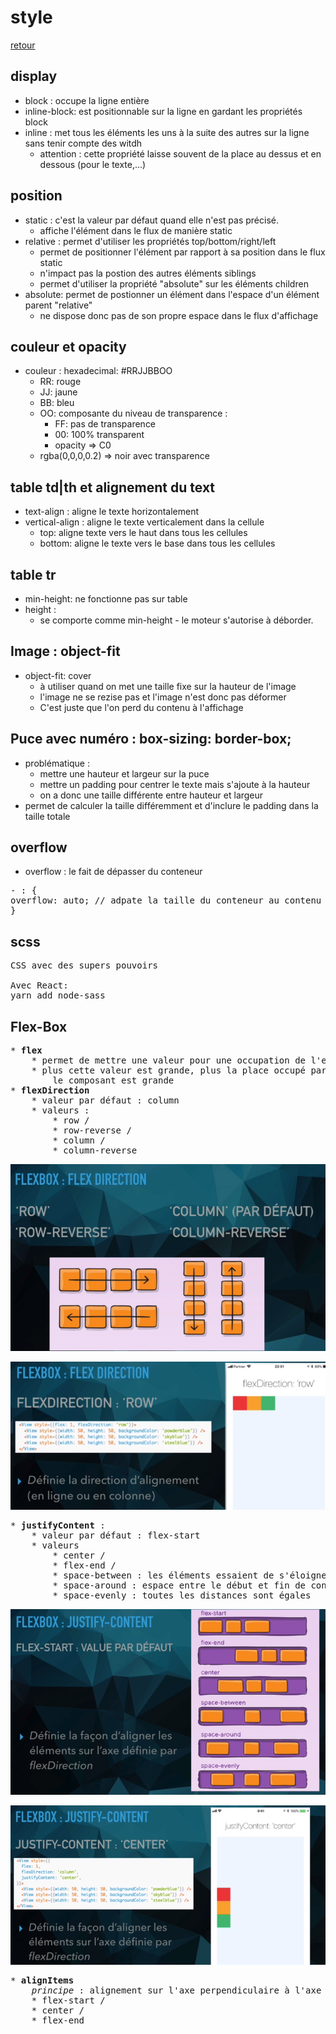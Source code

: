 # style

[retour](./../../index-html.md)

## display

- block : occupe la ligne entière
- inline-block: est positionnable sur la ligne en gardant les propriétés block
- inline : met tous les éléments les uns à la suite des autres sur la ligne sans tenir compte des witdh
  - attention : cette propriété laisse souvent de la place au dessus et en dessous (pour le texte,...)

## position

- static : c'est la valeur par défaut quand elle n'est pas précisé.
  - affiche l'élément dans le flux de manière static
- relative : permet d'utiliser les propriétés top/bottom/right/left
  - permet de positionner l'élément par rapport à sa position dans le flux static
  - n'impact pas la postion des autres éléments siblings
  - permet d'utiliser la propriété "absolute" sur les éléments children
- absolute: permet de postionner un élément dans l'espace d'un élément parent "relative"
  - ne dispose donc pas de son propre espace dans le flux d'affichage

## couleur et opacity

- couleur : hexadecimal: #RRJJBBOO
  - RR: rouge
  - JJ: jaune
  - BB: bleu
  - OO: composante du niveau de transparence :
    - FF: pas de transparence
    - 00: 100% transparent
    - opacity => C0
  - rgba(0,0,0,0.2) => noir avec transparence

## table td|th et alignement du text

- text-align : aligne le texte horizontalement
- vertical-align : aligne le texte verticalement dans la cellule
  - top: aligne texte vers le haut dans tous les cellules
  - bottom: aligne le texte vers le base dans tous les cellules

## table tr

- min-height: ne fonctionne pas sur table
- height :
  - se comporte comme min-height - le moteur s'autorise à déborder.

## Image : object-fit

- object-fit: cover
  - à utiliser quand on met une taille fixe sur la hauteur de l'image
  - l'image ne se rezise pas et l'image n'est donc pas déformer
  - C'est juste que l'on perd du contenu à l'affichage

## Puce avec numéro : box-sizing: border-box;

- problématique :
  - mettre une hauteur et largeur sur la puce
  - mettre un padding pour centrer le texte mais s'ajoute à la hauteur
  - on a donc une taille différente entre hauteur et largeur
- permet de calculer la taille différemment et d'inclure le padding dans la taille totale

## overflow

- overflow : le fait de dépasser du conteneur
<pre>
- : {
overflow: auto; // adpate la taille du conteneur au contenu
}
</pre>

## scss

<pre>
CSS avec des supers pouvoirs

Avec React: 
yarn add node-sass
</pre>

## Flex-Box

<pre>
* <b>flex</b> 
	* permet de mettre une valeur pour une occupation de l'espace.
	* plus cette valeur est grande, plus la place occupé par
		le composant est grande
* <b>flexDirection </b> 
	* valeur par défaut : column
	* valeurs :
		* row / 
		* row-reverse / 
		* column / 
		* column-reverse
</pre>

![fd](formation/img/5-flex-direction.PNG)

![fd](formation/img/4-flex-direction-row.PNG)

<pre>
* <b>justifyContent </b>:
	* valeur par défaut : flex-start 
	* valeurs
		* center / 
		* flex-end / 
		* space-between : les éléments essaient de s'éloigner le plus des uns des autres
		* space-around : espace entre le début et fin de container
		* space-evenly : toutes les distances sont égales
</pre>

![jc](formation/img/7-justify-content.PNG)

![jc](formation/img/6-justify-content.PNG)

<pre>
* <b>alignItems</b>  
	<i>principe</i> : alignement sur l'axe perpendiculaire à l'axe principal (flexDirection)
	* flex-start / 
	* center / 
	* flex-end
</pre>
